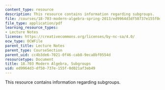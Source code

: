 ```yaml
---
content_type: resource
description: This resource contains information regarding subgroups.
file: /courses/18-703-modern-algebra-spring-2013/ed9964d3df50737e155f0d021af3eb49_MIT18_703S13_pra_l_2.pdf
file_type: application/pdf
learning_resource_types:
- Lecture Notes
license: https://creativecommons.org/licenses/by-nc-sa/4.0/
ocw_type: OCWFile
parent_title: Lecture Notes
parent_type: CourseSection
parent_uid: cc4b3de6-7021-0f46-cab8-9eca8bf0554d
resourcetype: Document
title: 18.703 Modern Algebra, Subgroups
uid: ed9964d3-df50-737e-155f-0d021af3eb49
---
```

This resource contains information regarding subgroups.